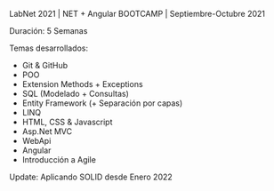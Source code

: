 LabNet 2021 | NET + Angular BOOTCAMP | Septiembre-Octubre  2021


Duración: 5 Semanas

Temas desarrollados:

- Git & GitHub
- POO
- Extension Methods + Exceptions 
- SQL (Modelado + Consultas)
- Entity Framework (+ Separación por capas)
- LINQ
- HTML, CSS & Javascript
- Asp.Net MVC
- WebApi
- Angular
- Introducción a Agile

Update: Aplicando SOLID desde Enero 2022

